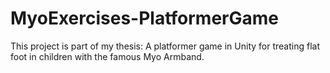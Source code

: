 # MyoExercises-PlatformerGame
 This project is part of my thesis: A platformer game in Unity for treating flat foot in children with the famous Myo Armband.
